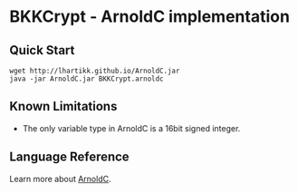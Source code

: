 # BKKCrypt - ArnoldC implementation

## Quick Start

    wget http://lhartikk.github.io/ArnoldC.jar
    java -jar ArnoldC.jar BKKCrypt.arnoldc

## Known Limitations
* The only variable type in ArnoldC is a 16bit signed integer.

## Language Reference
Learn more about [ArnoldC](https://github.com/lhartikk/ArnoldC).
